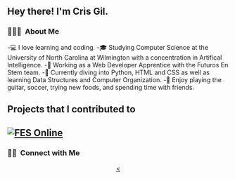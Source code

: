 <h2> Hey there! I'm Cris Gil.</h2>

<h3> 👨🏻‍💻 &nbsp;About Me </h3>

-💻 I love learning and coding.
-🎓 Studying Computer Science at the University of North Carolina at Wilmington with a concentration in Artifical Intelligence.
-💼 Working as a Web Developer Apprentice with the Futuros En Stem team.
-🌱 Currently diving into Python, HTML and CSS as well as learning Data Structures and Computer Organization.
-🎸 Enjoy playing the guitar, soccer, trying new foods, and spending time with friends.

## Projects that I contributed to

[![FES Online](https://img.shields.io/badge/-FES%20Online-444444?style=flat&logo=github)](https://github.com/justsanchez/FESonline/)
---

<h3> 🤝🏻 &nbsp;Connect with Me </h3>

<p align="center">
<a href=https://www.linkedin.com/in/cristian-gil-159b34326/"><
